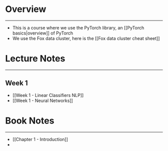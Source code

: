
# Overview
---
* This is a course where we use the PyTorch library, an [[PyTorch basics|overview]] of PyTorch
* We use the Fox data cluster, here is the [[Fox data cluster cheat sheet]]


# Lecture Notes
---

## Week 1
* [[Week 1 - Linear Classifiers NLP]]
* [[Week 1 - Neural Networks]]

# Book Notes
---

* [[Chapter 1 - Introduction]]
* 

